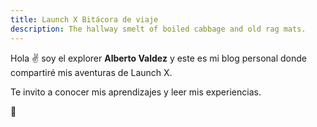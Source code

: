 ```yaml
---
title: Launch X Bitácora de viaje
description: The hallway smelt of boiled cabbage and old rag mats.
---
```


Hola ✌️  soy el explorer **Alberto Valdez** y este es mi blog personal donde compartiré mis aventuras de Launch X.

Te invito a conocer mis aprendizajes y leer mis experiencias.

🚀
